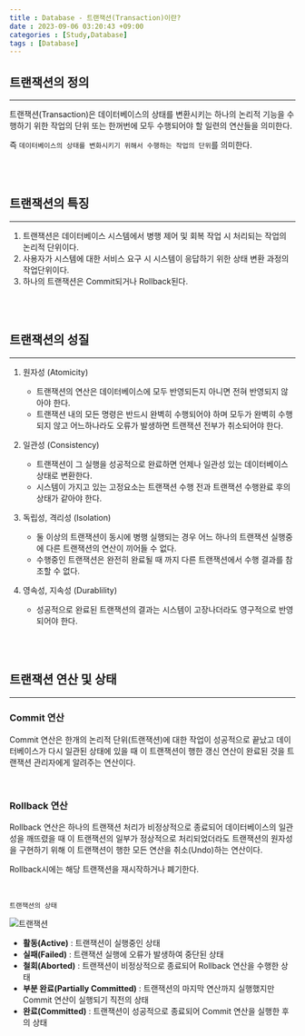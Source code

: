 ```yaml
---
title : Database - 트랜잭션(Transaction)이란?
date : 2023-09-06 03:20:43 +09:00
categories : [Study,Database]
tags : [Database]
---
```


## 트랜잭션의 정의

<hr>

트랜잭션(Transaction)은 데이터베이스의 상태를 변환시키는 하나의 논리적 기능을 수행하기 위한 작업의 단위 또는 한꺼번에 모두 수행되어야 할 일련의 연산들을 의미한다.

즉 `데이터베이스의 상태를 변화시키기 위해서 수행하는 작업의 단위`를 의미한다.

<br><br>

## 트랜잭션의 특징

<hr>

1. 트랜잭션은 데이터베이스 시스템에서 병행 제어 및 회복 작업 시 처리되는 작업의 논리적 단위이다.
2. 사용자가 시스템에 대한 서비스 요구 시 시스템이 응답하기 위한 상태 변환 과정의 작업단위이다.
3. 하나의 트랜잭션은 Commit되거나 Rollback된다.

<br><br>

## 트랜잭션의 성질

<hr>

1. 원자성 (Atomicity)
   - 트랜잭션의 연산은 데이터베이스에 모두 반영되든지 아니면 전혀 반영되지 않아야 한다.
   - 트랜잭션 내의 모든 명령은 반드시 완벽히 수행되어야 하며 모두가 완벽히 수행되지 않고 어느하나라도 오류가 발생하면 트랜잭션 전부가 취소되어야 한다.
  
2. 일관성 (Consistency)
   - 트랜잭션이 그 실행을 성공적으로 완료하면 언제나 일관성 있는 데이터베이스 상태로 변환한다.
   - 시스템이 가지고 있는 고정요소는 트랜잭션 수행 전과 트랜잭션 수행완료 후의 상태가 같아야 한다.
  
3. 독립성, 격리성 (Isolation)
   - 둘 이상의 트랜잭션이 동시에 병행 실행되는 경우 어느 하나의 트랜잭션 실행중에 다른 트랜잭션의 연산이 끼어들 수 없다.
   - 수행중인 트랜잭션은 완전히 완료될 때 까지 다른 트랜잭션에서 수행 결과를 참조할 수 없다.
  
4. 영속성, 지속성 (Durablility)
   - 성공적으로 완료된 트랜잭션의 결과는 시스템이 고장나더라도 영구적으로 반영되어야 한다.


<br><br>

## 트랜잭션 연산 및 상태

<hr>

### Commit 연산

Commit 연산은 한개의 논리적 단위(트랜잭션)에 대한 작업이 성공적으로 끝났고 데이터베이스가 다시 일관된 상태에 있을 때 이 트랜잭션이 행한 갱신 연산이 완료된 것을 트랜잭션 관리자에게 알려주는 연산이다.

<br>

### Rollback 연산

Rollback 연산은 하나의 트랜잭션 처리가 비정상적으로 종료되어 데이터베이스의 일관성을 깨뜨렸을 때 이 트랜잭션의 일부가 정상적으로 처리되었더라도 트랜잭션의 원자성을 구현하기 위해 이 트랜잭션이 행한 모든 연산을 취소(Undo)하는 연산이다.

Rollback시에는 해당 트랜잭션을 재시작하거나 폐기한다.

<br>

`트랜잭션의 상태`

![트랜잭션](https://github.com/no2j/no2j.github.io/assets/106552182/efa32882-73d7-4e50-9bb7-0315b5a71985)

- **활동(Active)** : 트랜잭션이 실행중인 상태
- **실패(Failed)** : 트랜잭션 실행에 오류가 발생하여 중단된 상태
- **철회(Aborted)** : 트랜잭션이 비정상적으로 종료되어 Rollback 연산을 수행한 상태
- **부분 완료(Partially Committed)** : 트랜잭션의 마지막 연산까지 실행했지만 Commit 연산이 실행되기 직전의 상태
- **완료(Committed)** : 트랜잭션이 성공적으로 종료되어 Commit 연산을 실행한 후의 상태
